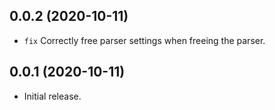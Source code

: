 ## 0.0.2 (2020-10-11)

* `fix` Correctly free parser settings when freeing the parser.

## 0.0.1 (2020-10-11)

* Initial release.

